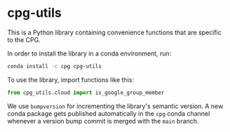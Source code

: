 # cpg-utils

This is a Python library containing convenience functions that are specific to the CPG.

In order to install the library in a conda environment, run:

```bash
conda install -c cpg cpg-utils
```

To use the library, import functions like this:

```python
from cpg_utils.cloud import is_google_group_member
```

We use `bumpversion` for incrementing the library's semantic version. A new conda package gets published automatically in the `cpg` conda channel whenever a version bump commit is merged with the `main` branch.
